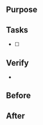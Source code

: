 ## Purpose

## Tasks

<!-- [ ] incomplete; [x] complete -->

- [ ]

## Verify

<!-- guidance or steps to assist the reviewer -->

-

## Before

<!-- screenshot before changes -->

## After

<!-- screenshot after changes -->
